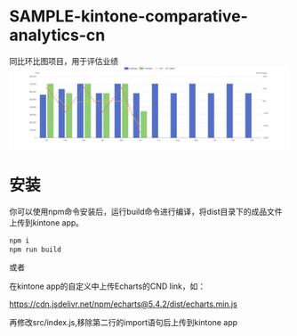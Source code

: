 # SAMPLE-kintone-comparative-analytics-cn
同比环比图项目，用于评估业绩
![效果](https://raw.githubusercontent.com/kintone-samples/SAMPLE-kintone-comparative-analytics-cn/main/screenshots/echarts.png)

# 安装
你可以使用npm命令安装后，运行build命令进行编译，将dist目录下的成品文件上传到kintone app。
```console
npm i
npm run build
```

或者

在kintone app的自定义中上传Echarts的CND link，如：

https://cdn.jsdelivr.net/npm/echarts@5.4.2/dist/echarts.min.js

再修改src/index.js,移除第二行的import语句后上传到kintone app
